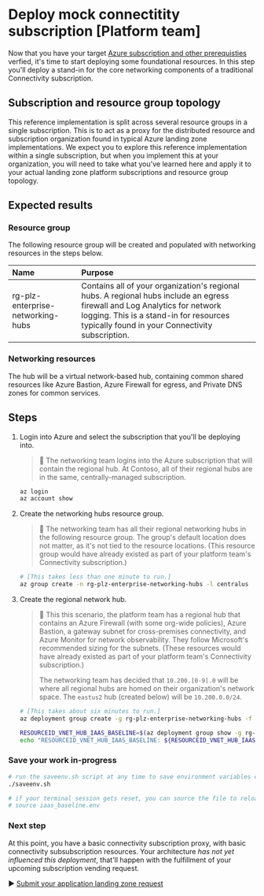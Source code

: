 # Deploy mock connectitity subscription [Platform team]

Now that you have your target [Azure subscription and other prerequisties](./01-prerequisites.md) verfied, it's time to start deploying some foundational resources. In this step you'll deploy a stand-in for the core networking components of a traditional Connectivity subscription.

## Subscription and resource group topology

This reference implementation is split across several resource groups in a single subscription. This is to act as a proxy for the distributed resource and subscription organization found in typical Azure landing zone implementations. We expect you to explore this reference implementation within a single subscription, but when you implement this at your organization, you will need to take what you've learned here and apply it to your actual landing zone platform subscriptions and resource group topology.

## Expected results

### Resource group

The following resource group will be created and populated with networking resources in the steps below.

| Name                              | Purpose                                   |
| :-------------------------------- | :---------------------------------------- |
| rg-plz-enterprise-networking-hubs | Contains all of your organization's regional hubs. A regional hubs include an egress firewall and Log Analytics for network logging. This is a stand-in for resources typically found in your Connectivity subscription. |

### Networking resources

The hub will be a virtual network-based hub, containing common shared resources like Azure Bastion, Azure Firewall for egress, and Private DNS zones for common services.

## Steps

1. Login into Azure and select the subscription that you'll be deploying into.

   > :book: The networking team logins into the Azure subscription that will contain the regional hub. At Contoso, all of their regional hubs are in the same, centrally-managed subscription.

   ```bash
   az login
   az account show
   ```

1. Create the networking hubs resource group.

   > :book: The networking team has all their regional networking hubs in the following resource group. The group's default location does not matter, as it's not tied to the resource locations. (This resource group would have already existed as part of your platform team's Connectivity subscription.)

   ```bash
   # [This takes less than one minute to run.]
   az group create -n rg-plz-enterprise-networking-hubs -l centralus
   ```

1. Create the regional network hub.

   > :book: This this scenario, the platform team has a regional hub that contains an Azure Firewall (with some org-wide policies), Azure Bastion, a gateway subnet for cross-premises connectivity, and Azure Monitor for network observability. They follow Microsoft's recommended sizing for the subnets. (These resources would have already existed as part of your platform team's Connectivity subscription.)
   >
   > The networking team has decided that `10.200.[0-9].0` will be where all regional hubs are homed on their organization's network space. The `eastus2` hub (created below) will be `10.200.0.0/24`.

   ```bash
   # [This takes about six minutes to run.]
   az deployment group create -g rg-plz-enterprise-networking-hubs -f platform-landing-zone/hub-default.bicep -p location=eastus2
   ```

   ```bash
   RESOURCEID_VNET_HUB_IAAS_BASELINE=$(az deployment group show -g rg-plz-enterprise-networking-hubs -n hub-default --query properties.outputs.hubVnetId.value -o tsv)
   echo "RESOURCEID_VNET_HUB_IAAS_BASELINE: ${RESOURCEID_VNET_HUB_IAAS_BASELINE}"
   ```

### Save your work in-progress

```bash
# run the saveenv.sh script at any time to save environment variables created above to iaas_baseline.env
./saveenv.sh

# if your terminal session gets reset, you can source the file to reload the environment variables
# source iaas_baseline.env
```

### Next step

At this point, you have a basic connectivity subscription proxy, with basic connectivity subsubscription resources. Your architecture _has not yet influenced this deployment_, that'll happen with the fulfillment of your upcoming subscription vending request.

:arrow_forward: [Submit your application landing zone request](./03-subscription-vending-request.md)
